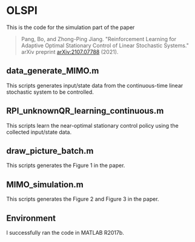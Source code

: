 # OLSPI
This is the code for the simulation part of the paper 
> Pang, Bo, and Zhong-Ping Jiang. "Reinforcement Learning for Adaptive Optimal Stationary Control of Linear Stochastic Systems." arXiv preprint [arXiv:2107.07788](https://arxiv.org/abs/2107.07788) (2021).
## data_generate_MIMO.m
This scripts generates input/state data from the continuous-time linear stochastic system to be controlled.
## RPI_unknownQR_learning_continuous.m
This scripts learn the near-optimal stationary control policy using the collected input/state data.
## draw_picture_batch.m
This scripts generates the Figure 1 in the paper.
## MIMO_simulation.m
This scripts generates the Figure 2 and Figure 3 in the paper.
## Environment
I successfully ran the code in MATLAB R2017b.
